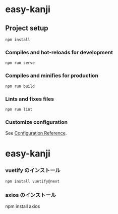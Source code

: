 # easy-kanji

## Project setup
```
npm install
```

### Compiles and hot-reloads for development
```
npm run serve
```

### Compiles and minifies for production
```
npm run build
```

### Lints and fixes files
```
npm run lint
```

### Customize configuration
See [Configuration Reference](https://cli.vuejs.org/config/).
# easy-kanji

### vuetify のインストール
```
npm install vuetify@next

```
### axios のインストール

npm install axios
```